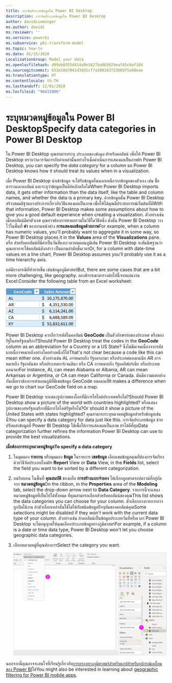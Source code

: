 ```yaml
---
title: การจัดประเภทข้อมูลใน Power BI Desktop
description: การจัดประเภทข้อมูลใน Power BI Desktop
author: davidiseminger
ms.author: davidi
ms.reviewer: ''
ms.service: powerbi
ms.subservice: pbi-transform-model
ms.topic: how-to
ms.date: 01/15/2020
LocalizationGroup: Model your data
ms.openlocfilehash: d99eb0355d414a9e1627da0b5629eaf45cbaf18d
ms.sourcegitcommit: 653e18d7041d3dd1cf7a38010372366975a98eae
ms.translationtype: HT
ms.contentlocale: th-TH
ms.lasthandoff: 12/01/2020
ms.locfileid: "96415806"
---
```

# <a name="specify-data-categories-in-power-bi-desktop"></a><span data-ttu-id="ad363-103">ระบุหมวดหมู่ข้อมูลใน Power BI Desktop</span><span class="sxs-lookup"><span data-stu-id="ad363-103">Specify data categories in Power BI Desktop</span></span>
<span data-ttu-id="ad363-104">ใน Power BI Desktop คุณสามารถระบุ *ประเภทของข้อมูล* สำหรับคอลัมน์ เพื่อให้ Power BI Desktop ทราบว่าควรจัดการกับค่าเหล่านั้นอย่างไรเมื่อดำเนินการแสดงผลเป็นภาพ</span><span class="sxs-lookup"><span data-stu-id="ad363-104">In Power BI Desktop, you can specify the *data category* for a column so Power BI Desktop knows how it should treat its values when in a visualization.</span></span>

<span data-ttu-id="ad363-105">เมื่อ Power BI Desktop นำเข้าข้อมูล จะได้รับข้อมูลอื่นนอกเหนือจากข้อมูลของตัวเอง เช่น ชื่อตารางและคอลัมน์ และระบุว่าข้อมูลเป็นคีย์หลักหรือไม่</span><span class="sxs-lookup"><span data-stu-id="ad363-105">When Power BI Desktop imports data, it gets other information than the data itself, like the table and column names, and whether the data is a primary key.</span></span> <span data-ttu-id="ad363-106">ด้วยข้อมูลนั้น Power BI Desktop สร้างสมมติฐานบางประการเกี่ยวกับวิธีแสดงผลเป็นภาพ เพื่อให้ได้คุณมีประสบการณ์เริ่มต้นที่ดี</span><span class="sxs-lookup"><span data-stu-id="ad363-106">With that information, Power BI Desktop makes some assumptions about how to give you a good default experience when creating a visualization.</span></span>
<span data-ttu-id="ad363-107">ตัวอย่างเช่น เมื่อคอลัมน์มีค่าตัวเลข คุณอาจต้องการหาผลรวมในวิธีใดวิธีหนึ่ง ดังนั้น Power BI Desktop วางไว้ในพื้นที่ **ค่า** ของบานหน้าต่าง **การแสดงผลข้อมูลด้วยภาพ**</span><span class="sxs-lookup"><span data-stu-id="ad363-107">For example, when a column has numeric values, you'll probably want to aggregate it in some way, so Power BI Desktop places it in the **Values** area of the **Visualizations** pane.</span></span> <span data-ttu-id="ad363-108">หรือ สำหรับคอลัมน์ที่มีค่าเป็นวันที่และเวลาบนแผนภูมิเส้น Power BI Desktop จะสันนิษฐานว่าคุณอยากจะใช้คอลัมน์ดังกล่าว เป็นแกนลำดับชั้นเวลา</span><span class="sxs-lookup"><span data-stu-id="ad363-108">Or, for a column with date-time values on a line chart, Power BI Desktop assumes you'll probably use it as a time hierarchy axis.</span></span>

<span data-ttu-id="ad363-109">แต่มีบางกรณีที่ท้าทายขึ้น เช่นข้อมูลภูมิศาสตร์</span><span class="sxs-lookup"><span data-stu-id="ad363-109">But, there are some cases that are a bit more challenging, like geography.</span></span> <span data-ttu-id="ad363-110">ลองพิจารณาตารางต่อไปนี้จากแผ่นงาน Excel:</span><span class="sxs-lookup"><span data-stu-id="ad363-110">Consider the following table from an Excel worksheet:</span></span>

![ภาพหน้าจอของ Excel ที่แสดงข้อมูลแบบตารางที่จะนำเข้าลงใน Power BI Desktop](media/desktop-data-categorization/datacategorizationtable.png)

<span data-ttu-id="ad363-112">Power BI Desktop ควรถือว่ารหัสในคอลัมน์ **GeoCode** เป็นตัวอักษรย่อของประเทศ หรือของรัฐในสหรัฐอเมริกา?</span><span class="sxs-lookup"><span data-stu-id="ad363-112">Should Power BI Desktop treat the codes in the **GeoCode** column as an abbreviation for a Country or a US State?</span></span>  <span data-ttu-id="ad363-113">ซึ่งไม่ชัดเจนเนื่องจากรหัสแบบนี้อาจหมายถึงอย่างใดอย่างหนึ่งก็ได้</span><span class="sxs-lookup"><span data-stu-id="ad363-113">That's not clear because a code like this can mean either one.</span></span> <span data-ttu-id="ad363-114">ตัวอย่างเช่น AL อาจหมายถึง รัฐอลาบามา หรือประเทศแอลเบเนีย AR อาจหมายถึง รัฐอาคันซอ หรือประเทศอาร์เจนตินา หรือ CA อาจหมายถึง รัฐแคลิฟอร์เนีย หรือประเทศแคนาดา</span><span class="sxs-lookup"><span data-stu-id="ad363-114">For instance, AL can mean Alabama or Albania, AR can mean Arkansas or Argentina, or CA can mean California or Canada.</span></span> <span data-ttu-id="ad363-115">มันมีความแตกต่างกันเมื่อเราต้องการทำแผนภูมิที่มีเขตข้อมูล GeoCode บนแผนที่</span><span class="sxs-lookup"><span data-stu-id="ad363-115">It makes a difference when we go to chart our GeoCode field on a map.</span></span> 

<span data-ttu-id="ad363-116">Power BI Desktop จะแสดงรูปภาพของโลกที่มีการไฮไลต์ประเทศหรือไม่?</span><span class="sxs-lookup"><span data-stu-id="ad363-116">Should Power BI Desktop show a picture of the world with countries highlighted?</span></span> <span data-ttu-id="ad363-117">หรือแสดงรูปภาพของสหรัฐอเมริกาที่มีการไฮไลต์รัฐหรือไม่?</span><span class="sxs-lookup"><span data-stu-id="ad363-117">Or should it show a picture of the United States with states highlighted?</span></span>  <span data-ttu-id="ad363-118">คุณสามารถระบุหมวดหมู่ข้อมูลสำหรับข้อมูลเช่นนี้</span><span class="sxs-lookup"><span data-stu-id="ad363-118">You can specify a data category for data just like this.</span></span> <span data-ttu-id="ad363-119">การจัดประเภทข้อมูล ช่วยปรับแต่งข้อมูลที่ Power BI Desktop ใช้เพื่อให้การแสดงผลเป็นภาพ ทำได้ดีที่สุด</span><span class="sxs-lookup"><span data-stu-id="ad363-119">Data categorization further refines the information Power BI Desktop can use to provide the best visualizations.</span></span>  

<span data-ttu-id="ad363-120">**เมื่อต้องการระบุหมวดหมู่ข้อมูล**</span><span class="sxs-lookup"><span data-stu-id="ad363-120">**To specify a data category**</span></span>

1. <span data-ttu-id="ad363-121">ในมุมมอง **รายงาน** หรือมุมมอง **ข้อมูล** ในรายการ **เขตข้อมูล** เลือกเขตข้อมูลคุณที่ต้องการจัดเรียงด้วยวิธีจัดประเภทใหม่</span><span class="sxs-lookup"><span data-stu-id="ad363-121">In **Report** View or **Data** View, in the **Fields** list, select the field you want to be sorted by a different categorization.</span></span>
2. <span data-ttu-id="ad363-122">บนริบบอน ในพื้นที่ **คุณสมบัติ** ของแท็บ **การสร้างแบบจำลอง** ให้เลือกลูกศรดรอปดาวน์ที่อยู่ถัดจาก **หมวดหมู่ข้อมูล**</span><span class="sxs-lookup"><span data-stu-id="ad363-122">On the ribbon, in the **Properties** area of the **Modeling** tab, select the drop-down arrow next to **Data Category**.</span></span>  <span data-ttu-id="ad363-123">รายการนี้จะแสดงหมวดหมู่ข้อมูลที่เป็นไปได้ทั้งหมด ที่คุณสามารถเลือกสำหรับคอลัมน์ของคุณ</span><span class="sxs-lookup"><span data-stu-id="ad363-123">This list shows the data categories you can choose for your column.</span></span> <span data-ttu-id="ad363-124">ตัวเลือกบางรายการอาจถูกปิดใช้งาน ถ้าตัวเลือกเหล่านั้นใช้ไม่ได้กับชนิดข้อมูลปัจจุบันของคอลัมน์คุณ</span><span class="sxs-lookup"><span data-stu-id="ad363-124">Some selections might be disabled if they won't work with the current data type of your column.</span></span>  <span data-ttu-id="ad363-125">ตัวอย่างเช่น ถ้าคอลัมน์เป็นข้อมูลประเภทวันที่หรือเวลา Power BI Desktop จะไม่อนุญาตให้คุณเลือกประเภทข้อมูลทางภูมิศาสตร์</span><span class="sxs-lookup"><span data-stu-id="ad363-125">For example, if a column is a date or time data type, Power BI Desktop won't let you choose geographic data categories.</span></span> 
3. <span data-ttu-id="ad363-126">เลือกหมวดหมู่ที่คุณต้องการ</span><span class="sxs-lookup"><span data-stu-id="ad363-126">Select the category you want.</span></span>

   ![ภาพหน้าจอของ Power BI Desktop ที่แสดงตัวกรองหมวดหมู่ข้อมูล](media/desktop-data-categorization/desktop-data-categorization.png)

<span data-ttu-id="ad363-128">นอกจากนี้คุณอาจจะสนใจที่เรียนรู้เกี่ยวกับ[การกรองทางภูมิศาสตร์สำหรับแอปสำหรับอุปกรณ์เคลื่อนของ Power BI](desktop-mobile-geofiltering.md)ได้</span><span class="sxs-lookup"><span data-stu-id="ad363-128">You might also be interested in learning about [geographic filtering for Power BI mobile apps](desktop-mobile-geofiltering.md).</span></span>